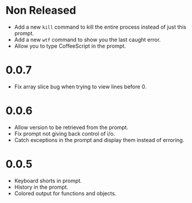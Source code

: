 # Non Released

* Add a new `kill` command to kill the entire process instead of just this prompt.
* Add a new `wtf` command to show you the last caught error.
* Allow you to type CoffeeScript in the prompt.

# 0.0.7

* Fix array slice bug when trying to view lines before 0.

# 0.0.6

* Allow version to be retrieved from the prompt.
* Fix prompt not giving back control of i/o.
* Catch exceptions in the prompt and display them instead of erroring.

# 0.0.5

* Keyboard shorts in prompt.
* History in the prompt.
* Colored output for functions and objects.
